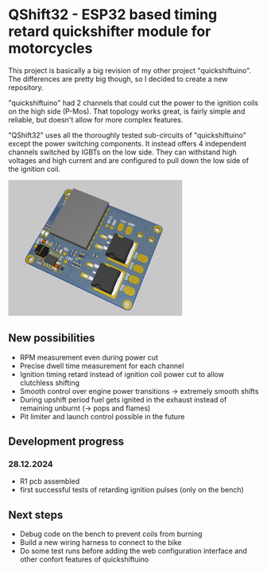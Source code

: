 # QShift32 - ESP32 based timing retard quickshifter module for motorcycles
This project is basically a big revision of my other project "quickshiftuino".
The differences are pretty big though, so I decided to create a new repository.

"quickshiftuino" had 2 channels that could cut the power to the ignition coils on the high side (P-Mos).
That topology works great, is fairly simple and reliable, but doesn't allow for more complex features.

"QShift32" uses all the thoroughly tested sub-circuits of "quickshiftuino" except the power switching components.
It instead offers 4 independent channels switched by IGBTs on the low side.
They can withstand high voltages and high current and are configured to pull down the low side of the ignition coil.

<img src='images/pcb_r1.png' width='350'>

## New possibilities
- RPM measurement even during power cut
- Precise dwell time measurement for each channel
- Ignition timing retard instead of ignition coil power cut to allow clutchless shifting
- Smooth control over engine power transitions -> extremely smooth shifts
- During upshift period fuel gets ignited in the exhaust instead of remaining unburnt (-> pops and flames)
- Pit limiter and launch control possible in the future

## Development progress
### 28.12.2024
- R1 pcb assembled
- first successful tests of retarding ignition pulses (only on the bench)

## Next steps
- Debug code on the bench to prevent coils from burning
- Build a new wiring harness to connect to the bike
- Do some test runs before adding the web configuration interface and other confort features of quickshiftuino
